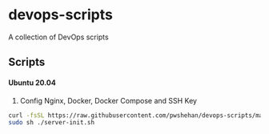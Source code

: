 # devops-scripts

A collection of DevOps scripts

## Scripts

#### Ubuntu 20.04

1. Config Nginx, Docker, Docker Compose and SSH Key

```sh
curl -fsSL https://raw.githubusercontent.com/pwshehan/devops-scripts/main/ubuntu_20.04/nginx-docker.sh -o server-init.sh
sudo sh ./server-init.sh
```
